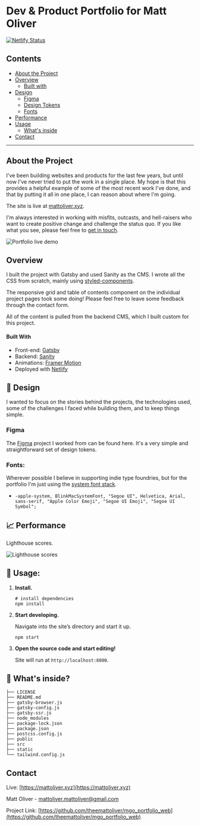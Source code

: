 <!-- START -->
Dev & Product Portfolio for Matt Oliver
=============================

[![Netlify Status](https://api.netlify.com/api/v1/badges/44da42bc-8204-4758-8dbd-3e1c3f64cb35/deploy-status)](https://app.netlify.com/sites/adoring-bohr-7062c0/deploys)

<!-- TABLE OF CONTENTS -->
## Contents
- [About the Project](#about-the-project)
- [Overview](#overview)
    - [Built with](#builtwith)
- [Design](#design)
    - [Figma](#figma)
    - [Design Tokens](#designtokens)
    - [Fonts](#fonts)
- [Performance](#performance)
- [Usage](#usage)
    - [What's inside](#whats-inside)
- [Contact](#contact)


---
<!-- ABOUT THE PROJECT -->
## About the Project
I've been building websites and products for the last few years, but until now I've never tried to put the work in a single place. My hope is that this provides a helpful example of some of the most recent work I've done, and that by putting it all in one place, I can reason about where I'm going.

The site is live at [mattoliver.xyz](https://mattoliver.xyz).

I'm always interested in working with misfits, outcasts, and hell-raisers who want to create positive change and challenge the status quo. If you like what you see, please feel free to [get in touch](mailto:mattoliver.mattoliver@gmail.com).

![Portfolio live demo](https://media.giphy.com/media/VTOboMkw08z5BXfAaP/giphy.gif?cid=790b7611ba3c73f2aae15eb497c53abf76033ee28c8139d6&rid=giphy.gif&ct=g)


## Overview
I built the project with Gatsby and used Sanity as the CMS. I wrote all the CSS from scratch, mainly using [styled-components](https://styled-components.com/).

The responsive grid and table of contents component on the individual project pages took some doing! Please feel free to leave some feedback through the contact form.

All of the content is pulled from the backend CMS, which I built custom for this project.

#### Built With

* Front-end: [Gatsby](https://gatsbyjs.org)
* Backend: [Sanity](https://sanity.io)
* Animations: [Framer Motion](https://www.framer.com/motion/)
* Deployed with [Netlify](https://netlify.com)


<!-- DESIGN -->
## 📌 Design
I wanted to focus on the stories behind the projects, the technologies used, some of the challenges I faced while building them, and to keep things simple.

### Figma

The [Figma](https://www.figma.com/file/U7LRjFK3yqItc2eJe7cPdM/Oliver-Portfolio-2021?node-id=0%3A1) project I worked from can be found here. It's a very simple and straightforward set of design tokens.


### Fonts:

Wherever possible I believe in supporting indie type foundries, but for the portfolio I'm just using the [system font stack](https://systemfontstack.com/). 

- `-apple-system, BlinkMacSystemFont, "Segoe UI", Helvetica, Arial, sans-serif, "Apple Color Emoji", "Segoe UI Emoji", "Segoe UI Symbol";`


## 📈 Performance

Lighthouse scores. 

![Lighthouse scores](https://media.giphy.com/media/xsFI8ZHYL3SbDxgMKo/giphy.gif)


## 🚀 Usage:

1.  **Install.**

    ```shell
    # install dependencies
    npm install
    ```

1.  **Start developing.**

    Navigate into the site’s directory and start it up.

    ```shell
    npm start
    ```

1.  **Open the source code and start editing!**

    Site will run at `http://localhost:8000`.

## 🧐 What's inside?

```.
├── LICENSE
├── README.md
├── gatsby-browser.js
├── gatsby-config.js
├── gatsby-ssr.js
├── node_modules
├── package-lock.json
├── package.json
├── postcss.config.js
├── public
├── src
├── static
└── tailwind.config.js
```

<!-- CONTACT -->
## Contact

Live: [https://mattoliver.xyz](https://mattoliver.xyz)

Matt Oliver - [mattoliver.mattoliver@gmail.com](mattoliver.mattoliver@gmail.com)

Project Link: [https://github.com/theemattoliver/mgo_portfolio_web](https://github.com/theemattoliver/mgo_portfolio_web)

<!-- END -->